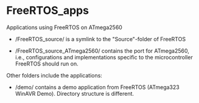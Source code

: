 # FreeRTOS_apps
Applications using FreeRTOS on ATmega2560

* /FreeRTOS_source/ is a symlink to the "Source"-folder of FreeRTOS

* /FreeRTOS_source_ATmega2560/ contains the port for ATmega2560, i.e.,
  configurations and implementations specific to the microcontroller FreeRTOS
  should run on.

Other folders include the applications:

* /demo/ contains a demo application from FreeRTOS (ATmega323 WinAVR
  Demo). Directory structure is different.
